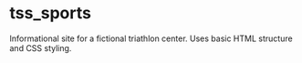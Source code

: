 # tss_sports
Informational site for a fictional triathlon center. Uses basic HTML structure and CSS styling.

